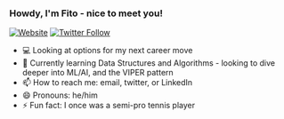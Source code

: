 ### Howdy, I'm Fito - nice to meet you!

[![Website](https://img.shields.io/website?label=fitotoledano.com&style=for-the-badge&url=https%3A%2F%2Ffitotoledano.com)](https://fitotoledano.com/)
[![Twitter Follow](https://img.shields.io/twitter/follow/fitotoledano?color=1DA1F2&logo=twitter&style=for-the-badge)](https://twitter.com/intent/follow?original_referer=https%3A%2F%2Fgithub.com%2Fjlong5795&screen_name=fitotoledano)

- 💻 Looking at options for my next career move
- 🌱 Currently learning Data Structures and Algorithms - looking to dive deeper into ML/AI, and the VIPER pattern
- 📫 How to reach me: email, twitter, or LinkedIn
- 😄 Pronouns: he/him
- ⚡ Fun fact: I once was a semi-pro tennis player
